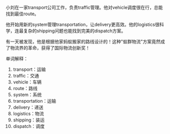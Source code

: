 小刘在一家transport公司工作，负责traffic管理。他对vehicle调度很在行，总能找到最佳route。

他开始用新的system管理transportation，让delivery更高效。他的logistics很科学，连最复杂的shipping问题也能找到完美的dispatch方案。

有一天被发现，他是根据他家蚂蚁搬家的路线设计的！这种"蚁群物流"方案竟然成了物流界的革命，获得了国际物流创新奖！

单词解释：
1. transport：运输
2. traffic：交通
3. vehicle：车辆
4. route：路线
5. system：系统
6. transportation：运输
7. delivery：递送
8. logistics：物流
9. shipping：装运
10. dispatch：调度 